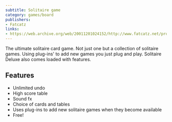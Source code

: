 ```yaml
---
subtitle: Solitaire game
category: games/board
publishers:
- Fatcatz
links: 
- https://web.archive.org/web/20011201024152/http://www.fatcatz.net/products/soldelux/index.php
---
```


The ultimate solitaire card game. Not just one but a collection of solitaire games. Using plug-ins' to add new games you just plug and play. Solitaire Deluxe also comes loaded with features.

## Features

- Unlimited undo
- High score table
- Sound fx
- Choice of cards and tables
- Uses plug-ins to add new solitaire games when they become available
- Free!
